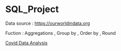 # SQL_Project
Data source : https://ourworldindata.org

Fuction : Aggregations , Group by , Order by , Round

[Covid Data Analysis](https://github.com/ThanyawitNiti/SQL_Project/blob/main/Covid%20Data%20Analysis.md)
